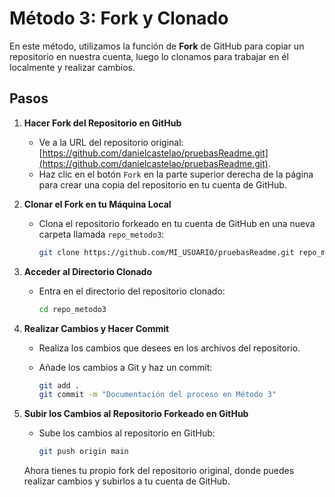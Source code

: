 # Método 3: Fork y Clonado

En este método, utilizamos la función de **Fork** de GitHub para copiar un repositorio en nuestra cuenta, luego lo clonamos para trabajar en él localmente y realizar cambios.

## Pasos

1. **Hacer Fork del Repositorio en GitHub**
    - Ve a la URL del repositorio original: [https://github.com/danielcastelao/pruebasReadme.git](https://github.com/danielcastelao/pruebasReadme.git).
    - Haz clic en el botón `Fork` en la parte superior derecha de la página para crear una copia del repositorio en tu cuenta de GitHub.

2. **Clonar el Fork en tu Máquina Local**
    - Clona el repositorio forkeado en tu cuenta de GitHub en una nueva carpeta llamada `repo_metodo3`:

      ```bash
      git clone https://github.com/MI_USUARIO/pruebasReadme.git repo_metodo3
      ```

3. **Acceder al Directorio Clonado**
    - Entra en el directorio del repositorio clonado:

      ```bash
      cd repo_metodo3
      ```

4. **Realizar Cambios y Hacer Commit**
    - Realiza los cambios que desees en los archivos del repositorio.
    - Añade los cambios a Git y haz un commit:

      ```bash
      git add .
      git commit -m "Documentación del proceso en Método 3"
      ```

5. **Subir los Cambios al Repositorio Forkeado en GitHub**
    - Sube los cambios al repositorio en GitHub:

      ```bash
      git push origin main
      ```

   Ahora tienes tu propio fork del repositorio original, donde puedes realizar cambios y subirlos a tu cuenta de GitHub.
